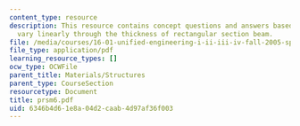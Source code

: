 ```yaml
---
content_type: resource
description: This resource contains concept questions and answers based on the stresses
  vary linearly through the thickness of rectangular section beam.
file: /media/courses/16-01-unified-engineering-i-ii-iii-iv-fall-2005-spring-2006/6346b4d61e8a04d2caab4d97af36f003_prsm6.pdf
file_type: application/pdf
learning_resource_types: []
ocw_type: OCWFile
parent_title: Materials/Structures
parent_type: CourseSection
resourcetype: Document
title: prsm6.pdf
uid: 6346b4d6-1e8a-04d2-caab-4d97af36f003
---
```

